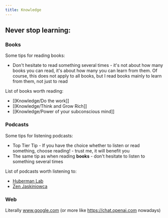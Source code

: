 ```yaml
---
title: Knowledge
---
```


## Never stop learning:

### Books

Some tips for reading books:
- Don't hesitate to read something several times -  it's not about how many books you can read, it's about how many you can learn from them. Of course, this does not apply to all books, but I read books mainly to learn from them, not just to read

List of books worth reading:
- [[Knowledge/Do the work]]
- [[Knowledge/Think and Grow Rich]]
- [[Knowledge/Power of your subconscious mind]]

### Podcasts

Some tips for listening podcasts:
- Top Tier Tip - If you have the choice whether to listen or read something, choose reading! - trust me, it will benefit you
- The same tip as when reading **books** - don't hesitate to listen to something several times

List of podcasts worth listening to:
- [Huberman Lab](https://open.spotify.com/show/79CkJF3UJTHFV8Dse3Oy0P)
- [Zen Jaskiniowca](https://open.spotify.com/show/35TZvlJ4uUy7SpMdNYQIHr)

### Web

Literally www.google.com (or more like https://chat.openai.com nowadays)